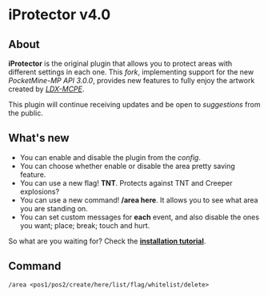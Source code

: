 # iProtector v4.0

## About
**iProtector** is the original plugin that allows you to protect areas with different settings in each one. This *fork*, implementing support for the new *PocketMine-MP API 3.0.0*, provides new features to fully enjoy the artwork created by [*LDX-MCPE*](https://github.com/LDX-MCPE).

This plugin will continue receiving updates and be open to *suggestions* from the public.

## What's new
- You can enable and disable the plugin from the *config*.
- You can choose whether enable or disable the area pretty saving feature.
- You can use a new flag! **TNT**. Protects against TNT and Creeper explosions?
- You can use a new command! **/area here**. It allows you to see what area you are standing on.
- You can set custom messages for **each** event, and also disable the ones you want; place; break; touch and hurt.

So what are you waiting for?
Check the **[installation tutorial](https://github.com/kenygamer/iProtector-v4.0/wiki/Installation-tutorial)**.

## Command

```
/area <pos1/pos2/create/here/list/flag/whitelist/delete>
```
